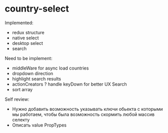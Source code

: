 
# country-select

Implemented:
- redux structure
- native select
- desktop select
- search

Need to be implement:
- middleWare for async load countries
- dropdown direction
- highlight search results
- actionCreators
? handle keyDown for better UX Search
- sort array

Self review:
- Нужно добавить возможность указывать ключи обьекта с которыми мы работаем,
  чтобы была возможность скормить любой массив селекту
- Описать value PropTypes
